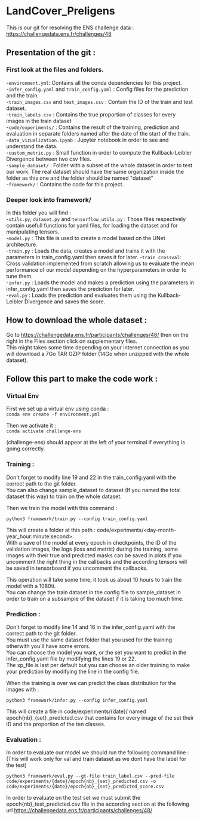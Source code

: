 # LandCover_Preligens

This is our git for resolving the ENS challenge data : https://challengedata.ens.fr/challenges/48
## Presentation of the git :

### First look at the files and folders.
-`environment.yml`: Contains all the conda dependencies for this project.  
-`infer_config.yaml` and `train_config.yaml` : Config files for the prediction and the train.  
-`train_images.csv` and `test_images.csv` : Contain the ID of the train and test dataset.  
-`train_labels.csv` : Contains the true proportion of classes for every images in the train dataset  
-`code/experiments/` : Contains the result of the training, prediction and evaluation in separate folders named after the date of the start of the train.  
-`data_vizualization.ipynb` : Jupyter notebook in order to see and understand the data.  
-`custom_metric.py` : Small function in order to compute the Kullback-Leibler Divergence between two csv files.  
-`sample_dataset/` : Folder with a subset of the whole dataset in order to test our work. The real dataset should have the same organization inside the folder as this one and the folder should be named "dataset"  
-`framework/` :  Contains the code for this project.  

### Deeper look into framework/
In this folder you will find :  
-`utils.py`, `dataset.py` and `tensorflow_utils.py` : Those files respectively contain usefull functions for yaml files, for loading the dataset and for manipulating tensors.  
-`model.py` : This file is used to create a model based on the UNet architecture.  
-`train.py` : Loads the data, creates a model and trains it with the parameters in train_config.yaml then saves it for later. 
-`train_crossval`: Cross validation implemented from scratch allowing us to evaluate the mean performance of our model depending on the hyperparameters in order to tune them.  
-`infer.py` : Loads the model and makes a prediction using the parameters in infer_config.yaml then saves the prediction for later.  
-`eval.py` : Loads the prediction and evaluates them using the Kullback-Leibler Divergence and saves the score.  


## How to download the whole dataset :
Go to https://challengedata.ens.fr/participants/challenges/48/ then on the right in the Files section click on supplementary files.  
This might takes some time depending on your internet connection as you will download a 7Go TAR GZIP folder (14Go when unzipped with the whole dataset).  
  
## Follow this part to make the code work :  
### Virtual Env  
First we set up a virtual env using conda :  
 `conda env create -f environment.yml`
 
Then we activate it :  
 `conda activate challenge-ens`
 
 (challenge-ens) should appear at the left of your terminal if everything is going correctly.
 
### Training : 

 Don't forget to modify line 19 and 22 in the train_config.yaml with the correct path to the git folder.  
 You can also change sample_dataset to dataset (If you named the total dataset this way) to train on the whole dataset.  
 
 Then we train the model with this command : 
 
 `python3 framework/train.py --config train_config.yaml`
 
 This will create a folder at this path : code/experiments/<day-month-year_hour:minute:second>.  
 With a save of the model at every epoch in checkpoints, the ID of the validation images, the logs (loss and metric) during the training, some images with their true and predicted masks can be saved in plots if you uncomment the right thing in the callbacks and the according tensors will be saved in tensorboard if you uncomment the callbacks.
 
 This operation will take some time, it took us about 10 hours to train the model with a 1080ti.  
 You can change the train dataset in the config file to sample_dataset in order to train on a subsample of the dataset if it is taking too much time.

### Prediction : 

 Don't forget to modify line 14 and 16 in the infer_config.yaml with the correct path to the git folder.  
 You must use the same dataset folder that you used for the training otherwith you'll have some errors.  
 You can choose the model you want, or the set you want to predict in the infer_config.yaml file by modifying the lines 19 or 22.  
 The xp_file is last per default but you can choose an older training to make your prediction by modifying the line in the config file.    
   
 When the training is over we can predict the class distribution for the images with :  

`python3 framework/infer.py --config infer_config.yaml`
 
 This will create a file in code/experiments/{date}/ named epoch{nb}_{set}_predicted.csv that contains for every image of the set their ID and the proportion of the ten classes.  

### Evaluation :
In order to evaluate our model we should run the following command line : (This will work only for val and train dataset as we dont have the label for the test)  
    
`python3 framework/eval.py --gt-file train_label.csv --pred-file code/experiments/{date}/epoch{nb}_{set}_predicted.csv -o code/experiments/{date}/epoch{nb}_{set}_predicted_score.csv`
    
In order to evaluate on the test set we must submit the epoch{nb}_test_predicted.csv file in the according section at the following url https://challengedata.ens.fr/participants/challenges/48/
